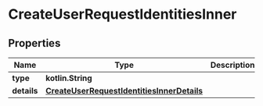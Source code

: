 
# CreateUserRequestIdentitiesInner

## Properties
Name | Type | Description | Notes
------------ | ------------- | ------------- | -------------
**type** | **kotlin.String** |  |  [optional]
**details** | [**CreateUserRequestIdentitiesInnerDetails**](CreateUserRequestIdentitiesInnerDetails.md) |  |  [optional]



